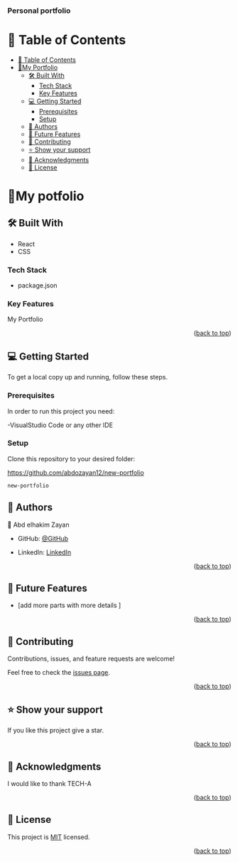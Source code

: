 <a name="readme-top"></a>
<div>
  <h3><b>Personal portfolio</b></h3>
</div>

# 📗 Table of Contents

- [📗 Table of Contents](#-table-of-contents)
- [📖My Portfolio ](#Portfolio-)
  - [🛠 Built With ](#-built-with-)
    - [Tech Stack ](#tech-stack-)
    - [Key Features ](#key-features-)
  <!-- - [🚀 Live Demo ](#-live-demo-) -->
  - [💻 Getting Started ](#-getting-started-)
    - [Prerequisites](#prerequisites)
    - [Setup](#setup)
  - [👥 Authors ](#-authors-)
  - [🔭 Future Features ](#-future-features-)
  - [🤝 Contributing ](#-contributing-)
  - [⭐️ Show your support ](#️-show-your-support-)
  - [🙏 Acknowledgments ](#-acknowledgments-)
  - [📝 License ](#-license-)

# 📖My potfolio <a name="about-project"></a>


## 🛠 Built With <a name="built-with"></a>

- React  
- CSS

### Tech Stack <a name="tech-stack"></a>

- package.json
### Key Features <a name="key-features"></a>

My Portfolio
<p align="right">(<a href="#readme-top">back to top</a>)</p>

<!-- ## 🚀 Live Demo <a name="live-demo"></a>


- [Live Demo Link]()

<p align="right">(<a href="#readme-top">back to top</a>)</p> -->

## 💻 Getting Started <a name="getting-started"></a>

To get a local copy up and running, follow these steps.

### Prerequisites

In order to run this project you need:

  -VisualStudio Code or any other IDE

### Setup

Clone this repository to your desired folder:

https://github.com/abdozayan12/new-portfolio

 ````
 new-portfolio
 ````

## 👥 Authors <a name="authors"></a>

👤 Abd elhakim Zayan

- GitHub: [@GitHub](https://github.com/abdozayan12)

- LinkedIn: [LinkedIn](https://www.linkedin.com/in/abdozayan/)

<p align="right">(<a href="#readme-top">back to top</a>)</p>


## 🔭 Future Features <a name="future-features"></a>

- [add more parts with more details ] 

<p align="right">(<a href="#readme-top">back to top</a>)</p>

## 🤝 Contributing <a name="contributing"></a>

Contributions, issues, and feature requests are welcome!

Feel free to check the [issues page](https://github.com/abdozayan12/new-portfolio/issues).

<p align="right">(<a href="#readme-top">back to top</a>)</p>

## ⭐️ Show your support <a name="support"></a>

If you like this project give a star.

<p align="right">(<a href="#readme-top">back to top</a>)</p>

## 🙏 Acknowledgments <a name="acknowledgements"></a>


I would like to thank TECH-A

<p align="right">(<a href="#readme-top">back to top</a>)</p>

## 📝 License <a name="license"></a>

This project is [MIT](LICENSE) licensed.

<p align="right">(<a href="#readme-top">back to top</a>)</p>
